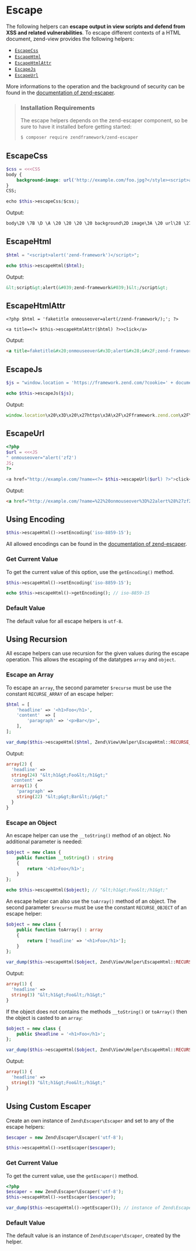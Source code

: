 # Escape

The following helpers can **escape output in view scripts and defend from XSS
and related vulnerabilities**. To escape different contexts of a HTML document,
zend-view provides the following helpers:

* [`EscapeCss`](#escapecss)
* [`EscapeHtml`](#escapehtml)
* [`EscapeHtmlAttr`](#escapehtmlattr)
* [`EscapeJs`](#escapejs)
* [`EscapeUrl`](#escapeurl)

More informations to the operation and the background of security can be found
in the
[documentation of zend-escaper](https://docs.zendframework.com/zend-escaper/configuration/).

> ### Installation Requirements
>
> The escape helpers depends on the zend-escaper component, so be sure to have
> it installed before getting started:
>
> ```bash
> $ composer require zendframework/zend-escaper
> ```

## EscapeCss

```php
$css = <<<CSS
body {
    background-image: url('http://example.com/foo.jpg?</style><script>alert(1)</script>');
}
CSS;

echo $this->escapeCss($css);
```

Output:

```css
body\20 \7B \D \A \20 \20 \20 \20 background\2D image\3A \20 url\28 \27 http\3A \2F \2F example\2E com\2F foo\2E jpg\3F \3C \2F style\3E \3C script\3E alert\28 1\29 \3C \2F script\3E \27 \29 \3B \D \A \7D
```

## EscapeHtml

```php
$html = "<script>alert('zend-framework')</script>";

echo $this->escapeHtml($html);
```

Output:

```html
&lt;script&gt;alert(&#039;zend-framework&#039;)&lt;/script&gt;
```

## EscapeHtmlAttr

```php+html
<?php $html = 'faketitle onmouseover=alert(/zend-framework/);'; ?>

<a title=<?= $this->escapeHtmlAttr($html) ?>>click</a>
```

Output:

```html
<a title=faketitle&#x20;onmouseover&#x3D;alert&#x28;&#x2F;zend-framework&#x2F;&#x29;&#x3B;>click</a>
```

## EscapeJs

```php
$js = "window.location = 'https://framework.zend.com/?cookie=' + document.cookie";

echo $this->escapeJs($js);
```

Output:

```js
window.location\x20\x3D\x20\x27https\x3A\x2F\x2Fframework.zend.com\x2F\x3Fcookie\x3D\x27\x20\x2B\x20document.cookie
```

## EscapeUrl

```php
<?php
$url = <<<JS
" onmouseover="alert('zf2')
JS;
?>

<a href="http://example.com/?name=<?= $this->escapeUrl($url) ?>">click</a>
```

Output:

```html
<a href="http://example.com/?name=%22%20onmouseover%3D%22alert%28%27zf2%27%29">click</a>
```

## Using Encoding

```php
$this->escapeHtml()->setEncoding('iso-8859-15');
```

All allowed encodings can be found in the
[documentation of zend-escaper](https://docs.zendframework.com/zend-escaper/configuration/).

### Get Current Value

To get the current value of this option, use the `getEncoding()` method.

```php
$this->escapeHtml()->setEncoding('iso-8859-15');

echo $this->escapeHtml()->getEncoding(); // iso-8859-15
```

### Default Value

The default value for all escape helpers is `utf-8`.

## Using Recursion

All escape helpers can use recursion for the given values during the escape
operation. This allows the escaping of the datatypes `array` and `object`.

### Escape an Array

To escape an `array`, the second parameter `$recurse` must be use the constant
`RECURSE_ARRAY` of an escape helper:

```php
$html = [
    'headline' => '<h1>Foo</h1>',
    'content'  => [
        'paragraph' => '<p>Bar</p>',
    ],
];

var_dump($this->escapeHtml($html, Zend\View\Helper\EscapeHtml::RECURSE_ARRAY));
```

Output:

```php
array(2) {
  'headline' =>
  string(24) "&lt;h1&gt;Foo&lt;/h1&gt;"
  'content' =>
  array(1) {
    'paragraph' =>
    string(22) "&lt;p&gt;Bar&lt;/p&gt;"
  }
}
```

### Escape an Object

An escape helper can use the `__toString()` method of an object. No additional
parameter is needed:

```php
$object = new class {
    public function __toString() : string
    {
        return '<h1>Foo</h1>';
    }
};

echo $this->escapeHtml($object); // "&lt;h1&gt;Foo&lt;/h1&gt;"
```

An escape helper can also use the `toArray()` method of an object. The second
parameter `$recurse` must be use the constant `RECURSE_OBJECT` of an escape
helper:

```php
$object = new class {
    public function toArray() : array
    {
        return ['headline' => '<h1>Foo</h1>'];
    }
};

var_dump($this->escapeHtml($object, Zend\View\Helper\EscapeHtml::RECURSE_OBJECT));
```

Output:

```php
array(1) {
  'headline' =>
  string(3) "&lt;h1&gt;Foo&lt;/h1&gt;"
}
```

If the object does not contains the methods `__toString()` or `toArray()` then
the object is casted to an `array`:

```php
$object = new class {
    public $headline = '<h1>Foo</h1>';
};

var_dump($this->escapeHtml($object, Zend\View\Helper\EscapeHtml::RECURSE_OBJECT));
```

Output:

```php
array(1) {
  'headline' =>
  string(3) "&lt;h1&gt;Foo&lt;/h1&gt;"
}
```

## Using Custom Escaper

Create an own instance of `Zend\Escaper\Escaper` and set to any of the escape
helpers:

```php
$escaper = new Zend\Escaper\Escaper('utf-8');

$this->escapeHtml()->setEscaper($escaper);
```

### Get Current Value

To get the current value, use the `getEscaper()` method.

```php
<?php
$escaper = new Zend\Escaper\Escaper('utf-8');
$this->escapeHtml()->setEscaper($escaper);

var_dump($this->escapeHtml()->getEscaper()); // instance of Zend\Escaper\Escaper
```

### Default Value

The default value is an instance of `Zend\Escaper\Escaper`, created by the
helper.

